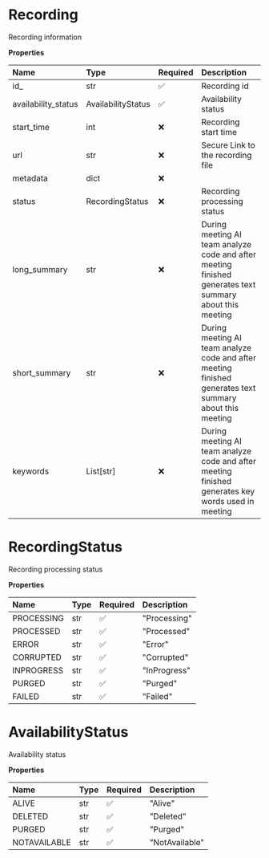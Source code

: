 # Recording

Recording information

**Properties**

| Name                | Type               | Required | Description                                                                                              |
| :------------------ | :----------------- | :------- | :------------------------------------------------------------------------------------------------------- |
| id\_                | str                | ✅       | Recording id                                                                                             |
| availability_status | AvailabilityStatus | ✅       | Availability status                                                                                      |
| start_time          | int                | ❌       | Recording start time                                                                                     |
| url                 | str                | ❌       | Secure Link to the recording file                                                                        |
| metadata            | dict               | ❌       |                                                                                                          |
| status              | RecordingStatus    | ❌       | Recording processing status                                                                              |
| long_summary        | str                | ❌       | During meeting AI team analyze code and after meeting finished generates text summary about this meeting |
| short_summary       | str                | ❌       | During meeting AI team analyze code and after meeting finished generates text summary about this meeting |
| keywords            | List[str]          | ❌       | During meeting AI team analyze code and after meeting finished generates key words used in meeting       |

# RecordingStatus

Recording processing status

**Properties**

| Name       | Type | Required | Description  |
| :--------- | :--- | :------- | :----------- |
| PROCESSING | str  | ✅       | "Processing" |
| PROCESSED  | str  | ✅       | "Processed"  |
| ERROR      | str  | ✅       | "Error"      |
| CORRUPTED  | str  | ✅       | "Corrupted"  |
| INPROGRESS | str  | ✅       | "InProgress" |
| PURGED     | str  | ✅       | "Purged"     |
| FAILED     | str  | ✅       | "Failed"     |

# AvailabilityStatus

Availability status

**Properties**

| Name         | Type | Required | Description    |
| :----------- | :--- | :------- | :------------- |
| ALIVE        | str  | ✅       | "Alive"        |
| DELETED      | str  | ✅       | "Deleted"      |
| PURGED       | str  | ✅       | "Purged"       |
| NOTAVAILABLE | str  | ✅       | "NotAvailable" |

<!-- This file was generated by liblab | https://liblab.com/ -->
